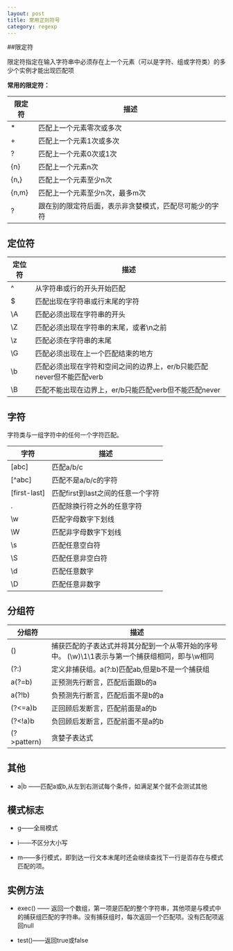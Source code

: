 ```yaml
---
layout: post
title: 常用正则符号
category: regexp
---
```

##限定符

限定符指定在输入字符串中必须存在上一个元素（可以是字符、组或字符类）的多少个实例才能出现匹配项

**常用的限定符：**

| 限定符 | 描述 |
|--------|--------|
|       *  |匹配上一个元素零次或多次 |
|   +     | 匹配上一个元素1次或多次       |
|?|匹配上一个元素0次或1次|
|{n}|匹配上一个元素n次|
|{n,}|匹配上一个元素至少n次|
|{n,m}|匹配上一个元素至少n次，最多m次|
|?|跟在别的限定符后面，表示非贪婪模式，匹配尽可能少的字符|

## 定位符
|定位符|描述|
|---|---|
|^|从字符串或行的开头开始匹配|
|$|匹配出现在字符串或行末尾的字符|
|\A|匹配必须出现在字符串的开头|
|\Z|匹配必须出现在字符串的末尾，或者\n之前|
|\z|匹配必须在字符串的末尾|
|\G|匹配必须出现在上一个匹配结束的地方|
|\b|匹配必须出现在字符和空间之间的边界上，er/b只能匹配never但不能匹配verb|
|\B|匹配不能出现在边界上，er/b只能匹配verb但不能匹配never|

## 字符
字符类与一组字符中的任何一个字符匹配。

|字符|描述|
|---|---|
|[abc]|匹配a/b/c|
|[^abc]|匹配不是a/b/c的字符|
|[first-last]|匹配first到last之间的任意一个字符|
|.|匹配除换行符之外的任意字符|
|\w|匹配字母数字下划线|
|\W|匹配非字母数字下划线|
|\s|匹配任意空白符|
|\S|匹配任意非空白符|
|\d|匹配任意数字|
|\D|匹配任意非数字|

## 分组符

|分组符|描述|
|---|---|
|()|捕获匹配的子表达式并将其分配到一个从零开始的序号中。 (\w)\1\1表示与第一个捕获组相同，即与\w相同|
|(?:)|定义非捕获组。a(?:b)匹配ab,但是b不是一个捕获组|
|a(?=b)|正预测先行断言，匹配后面跟b的a|
|a(?!b)|负预测先行断言，匹配后面不是b的a|
|(?<=a)b|正回顾后发断言，匹配前面是a的b|
|(?<!a)b|负回顾后发断言，匹配前面不是a的b|
|(?>pattern)|贪婪子表达式|

## 其他

* a|b ——匹配a或b,从左到右测试每个条件，如满足某个就不会测试其他

## 模式标志

* g——全局模式

* i——不区分大小写

* m——多行模式，即到达一行文本末尾时还会继续查找下一行是否存在与模式匹配的项。

## 实例方法

* exec() —— 返回一个数组，第一项是匹配的整个字符串，其他项是与模式中的捕获组匹配的字符串。没有捕获组时，每次返回一个匹配项。没有匹配项返回null

* test()——返回true或false



